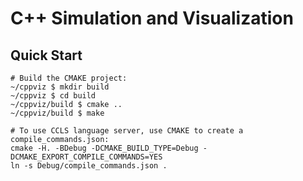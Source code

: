 # C++ Simulation and Visualization

## Quick Start

```
# Build the CMAKE project: 
~/cppviz $ mkdir build
~/cppviz $ cd build
~/cppviz/build $ cmake ..
~/cppviz/build $ make

# To use CCLS language server, use CMAKE to create a compile_commands.json:
cmake -H. -BDebug -DCMAKE_BUILD_TYPE=Debug -DCMAKE_EXPORT_COMPILE_COMMANDS=YES
ln -s Debug/compile_commands.json .
```
